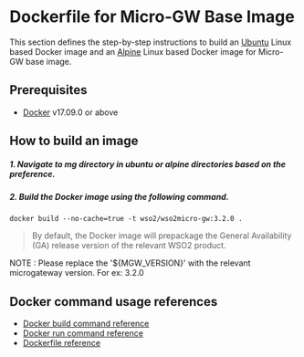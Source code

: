 # Dockerfile for Micro-GW Base Image #

This section defines the step-by-step instructions to build an [Ubuntu](https://hub.docker.com/_/ubuntu/) Linux based Docker image and an [Alpine](https://hub.docker.com/_/alpine/) Linux based Docker image for Micro-GW base image.

## Prerequisites

* [Docker](https://www.docker.com/get-docker) v17.09.0 or above

## How to build an image

##### 1. Navigate to mg directory in ubuntu or alpine directories based on the preference.
##### 2. Build the Docker image using the following command.

```docker build --no-cache=true -t wso2/wso2micro-gw:3.2.0 .```
   
> By default, the Docker image will prepackage the General Availability (GA) release version of the relevant WSO2 product.

NOTE : Please replace the '${MGW_VERSION}' with the relevant microgateway version. For ex: 3.2.0

## Docker command usage references

* [Docker build command reference](https://docs.docker.com/engine/reference/commandline/build/)
* [Docker run command reference](https://docs.docker.com/engine/reference/run/)
* [Dockerfile reference](https://docs.docker.com/engine/reference/builder/)
